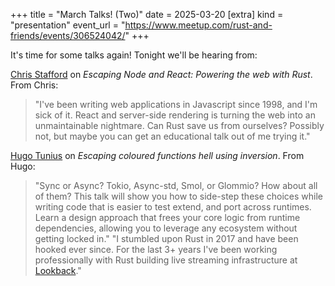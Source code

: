 +++
title = "March Talks! (Two)"
date = 2025-03-20
[extra]
kind = "presentation"
event_url = "https://www.meetup.com/rust-and-friends/events/306524042/"
+++

It's time for some talks again! Tonight we'll be hearing from:

<a href="https://www.linkedin.com/in/chris-stafford-72a8562a/"><i class="fa-solid fa-person"></i> Chris Stafford</a> on *Escaping Node and React: Powering the web with Rust*. From Chris:  
  > "I've been writing web applications in Javascript since 1998, and I'm sick of it. React and server-side rendering is turning the web into an unmaintainable nightmare. Can Rust save us from ourselves? Possibly not, but maybe you can get an educational talk out of me trying it."

<a href="https://www.linkedin.com/in/hugotunius/"><i class="fa-solid fa-person"></i> Hugo Tunius</a> on *Escaping coloured functions hell using inversion*. From Hugo:  
  > "Sync or Async? Tokio, Async-std, Smol, or Glommio? How about all of them? This talk will show you how to side-step these choices while writing code that is easier to test extend, and port across runtimes. Learn a design approach that frees your core logic from runtime dependencies, allowing you to leverage any ecosystem without getting locked in."
  > "I stumbled upon Rust in 2017 and have been hooked ever since. For the last 3+ years I've been working professionally with Rust building live streaming infrastructure at [Lookback](https://www.lookback.com/)."

